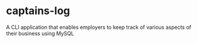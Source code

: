 # captains-log
A CLI application that enables employers to keep track of various aspects of their business using MySQL
